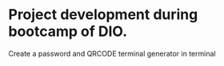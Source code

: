 # Project development during bootcamp of DIO.
Create a password and QRCODE terminal generator in terminal
